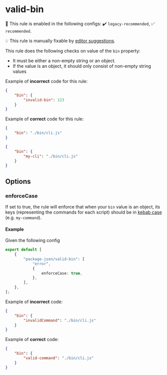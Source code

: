 # valid-bin

💼 This rule is enabled in the following configs: ✔️ `legacy-recommended`, ✅ `recommended`.

💡 This rule is manually fixable by [editor suggestions](https://eslint.org/docs/latest/use/core-concepts#rule-suggestions).

<!-- end auto-generated rule header -->

This rule does the following checks on value of the `bin` property:

- It must be either a non-empty string or an object.
- If the value is an object, it should only consist of non-empty string values

Example of **incorrect** code for this rule:

```json
{
	"bin": {
		"invalid-bin": 123
	}
}
```

Example of **correct** code for this rule:

```json
{
	"bin": "./bin/cli.js"
}
```

```json
{
	"bin": {
		"my-cli": "./bin/cli.js"
	}
}
```

## Options

### enforceCase

If set to true, the rule will enforce that when your `bin` value is an object, its keys (representing the commands for each script) should be in [kebab case](https://developer.mozilla.org/en-US/docs/Glossary/Kebab_case) (e.g. `my-command`).

#### Example

Given the following config

```ts
export default [
	{
		"package-json/valid-bin": [
			"error",
			{
				enforceCase: true,
			},
		],
	},
];
```

Example of **incorrect** code:

```json
{
	"bin": {
		"invalidCommand": "./bin/cli.js"
	}
}
```

Example of **correct** code:

```json
{
	"bin": {
		"valid-command": "./bin/cli.js"
	}
}
```
